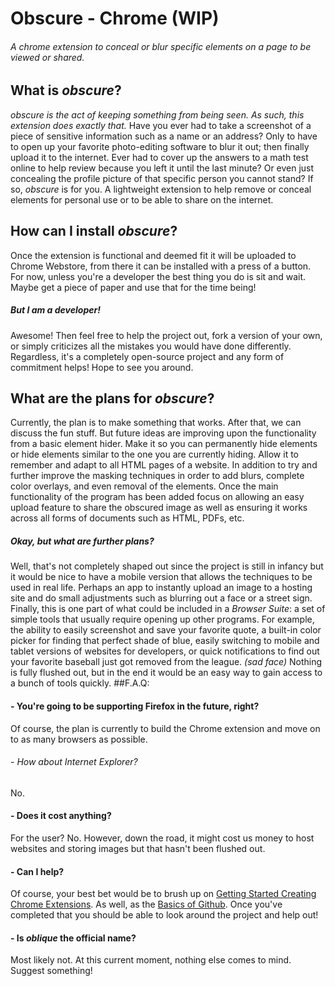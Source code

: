 # Obscure - Chrome (WIP)
###### A chrome extension to conceal or blur specific elements on a page to be viewed or shared.
## What is *obscure*?
*obscure is the act of keeping something from being seen. As such, this extension does exactly that.*
Have you ever had to take a screenshot of a piece of sensitive information such as a name or an address? Only to have to open up your favorite photo-editing software to blur it out; then finally upload it to the internet. Ever had to cover up the answers to a math test online to help review because you left it until the last minute? Or even just concealing the profile picture of that specific person you cannot stand? If so, *obscure* is for you. A lightweight extension to help remove or conceal elements for personal use or to be able to share on the internet.
## How can I install *obscure*?
Once the extension is functional and deemed fit it will be uploaded to Chrome Webstore, from there it can be installed with a press of a button. For now, unless you're a developer the best thing you do is sit and wait. Maybe get a piece of paper and use that for the time being!
##### But I am a developer!
Awesome! Then feel free to help the project out, fork a version of your own, or simply criticizes all the mistakes you would have done differently. Regardless, it's a completely open-source project and any form of commitment helps! Hope to see you around.
## What are the plans for *obscure*?
Currently, the plan is to make something that works. After that, we can discuss the fun stuff. 
But future ideas are improving upon the functionality from a basic element hider. Make it so you can permanently hide elements or hide elements similar to the one you are currently hiding. Allow it to remember and adapt to all HTML pages of a website.
In addition to try and further improve the masking techniques in order to add blurs, complete color overlays, and even removal of the elements.
Once the main functionality of the program has been added focus on allowing an easy upload feature to share the obscured image as well as ensuring it works across all forms of documents such as HTML, PDFs, etc.
##### Okay, but what are *further* plans?
Well, that's not completely shaped out since the project is still in infancy but it would be nice to have a mobile version that allows the techniques to be used in real life. Perhaps an app to instantly upload an image to a hosting site and do small adjustments such as blurring out a face or a street sign. Finally, this is one part of what could be included in a *Browser Suite*: a set of simple tools that usually require opening up other programs. For example, the ability to easily screenshot and save your favorite quote, a built-in color picker for finding that perfect shade of blue, easily switching to mobile and tablet versions of websites for developers, or quick notifications to find out your favorite baseball just got removed from the league. *(sad face)* Nothing is fully flushed out, but in the end it would be an easy way to gain access to a bunch of tools quickly.
##F.A.Q:
#### - You're going to be supporting Firefox in the future, right?
Of course, the plan is currently to build the Chrome extension and move on to as many browsers as possible.
###### - How about Internet Explorer?
No.
#### - Does it cost anything?
For the user? No. However, down the road, it might cost us money to host websites and storing images but that hasn't been flushed out.
####  - Can I help?
Of course, your best bet would be to brush up on [Getting Started Creating Chrome Extensions]( https://developer.chrome.com/extensions/getstarted). As well, as the [Basics of Github]( https://guides.github.com/activities/hello-world/). Once you've completed that you should be able to look around the project and help out!
####  - Is *oblique* the official name?
Most likely not. At this current moment, nothing else comes to mind. Suggest something!
